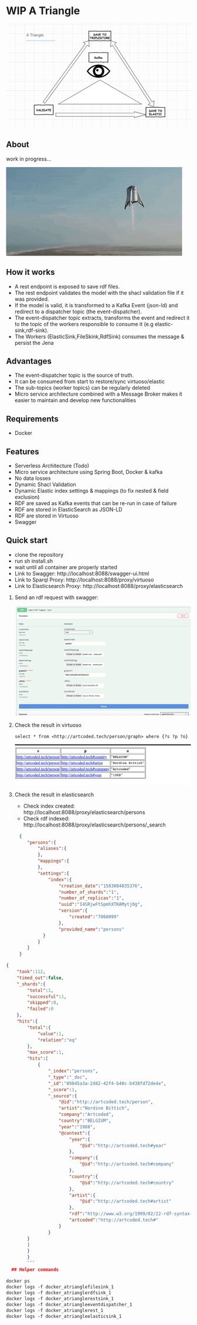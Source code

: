 # WIP A Triangle

![Screenshot](./docs/atriangle.png?raw=true)

 ## About
 work in progress...

   ![Screenshot](./docs/starhopper.gif?raw=true?style=center)

 ## How it works
 - A rest endpoint is exposed to save rdf files.
 - The rest endpoint validates the model with the shacl validation file if it was provided.
 - If the model is valid, it is transformed to a Kafka Event (json-ld) and redirect to a dispatcher topic (the event-dispatcher).
 - The event-dispatcher topic extracts, transforms the event and redirect it to the topic of the workers responsible to consume it (e.g elastic-sink,rdf-sink).
 - The Workers (ElasticSink,FileSkink,RdfSink) consumes the message & persist the Jena 

 ## Advantages
   - The event-dispatcher topic is the source of truth. 
   - It can be consumed from start to restore/sync virtuoso/elastic
   - The sub-topics (worker topics) can be regularly deleted
   - Micro service architecture combined with a Message Broker  makes it easier to maintain and develop new functionalities
 
 ## Requirements
   - Docker
 ## Features
   - Serverless Architecture (Todo)
   - Micro service architecture using Spring Boot, Docker & kafka
   - No data losses
   - Dynamic Shacl Validation
   - Dynamic Elastic index settings & mappings (to fix nested & field exclusion)
   - RDF are saved as Kafka events that can be re-run in case of failure 
   - RDF are stored in ElasticSearch as JSON-LD
   - RDF are stored in Virtuoso
   - Swagger
 ## Quick start
  - clone the repository
  - run sh install.sh
  - wait until all container are properly started
  - Link to Swagger: http://localhost:8088/swagger-ui.html
  - Link to Sparql Proxy: http://localhost:8088/proxy/virtuoso
  - Link to Elasticsearch Proxy: http://localhost:8088/proxy/elasticsearch

  1. Send an rdf request with swagger:

        ![Screenshot](./docs/swagger.png?raw=true)
  
  2. Check the result in virtuoso

      ```
      select * from <http://artcoded.tech/person/graph> where {?s ?p ?o}
      ```

        ![Screenshot](./docs/virtuoso.png?raw=true)
  
  3. Check the result in elasticsearch 
     * Check index created: http://localhost:8088/proxy/elasticsearch/persons
     * Check rdf indexed: http://localhost:8088/proxy/elasticsearch/persons/_search
```json
     {
        "persons":{
            "aliases":{
            },
            "mappings":{
            },
            "settings":{
                "index":{
                    "creation_date":"1583084835376",
                    "number_of_shards":"1",
                    "number_of_replicas":"1",
                    "uuid":"I4SRjwFtSpmhXTKAMytjOg",
                    "version":{
                        "created":"7060099"
                    },
                    "provided_name":"persons"
              }
            }
        }
     }
```
```json
{
    "took":112,
    "timed_out":false,
    "_shards":{
        "total":1,
        "successful":1,
        "skipped":0,
        "failed":0
    },
    "hits":{
        "total":{
            "value":1,
            "relation":"eq"
        },
        "max_score":1,
        "hits":[
            {
                "_index":"persons",
                "_type":"_doc",
                "_id":"89845a3a-2d82-42f4-b40c-b438fd72de4e",
                "_score":1,
                "_source":{
                    "@id":"http://artcoded.tech/person",
                    "artist":"Nordine Bittich",
                    "company":"Artcoded",
                    "country":"BELGIUM",
                    "year":"1988",
                    "@context":{
                        "year":{
                            "@id":"http://artcoded.tech#year"
                        },
                        "company":{
                            "@id":"http://artcoded.tech#company"
                        },
                        "country":{
                            "@id":"http://artcoded.tech#country"
                        },
                        "artist":{
                            "@id":"http://artcoded.tech#artist"
                        },
                        "rdf":"http://www.w3.org/1999/02/22-rdf-syntax-ns#",
                        "artcoded":"http://artcoded.tech#"
                    }
                }
        }
        ]
        }
        }
        ```
  ## Helper commands
   ```
    docker ps
    docker logs -f docker_atrianglefilesink_1
    docker logs -f docker_atrianglerdfsink_1
    docker logs -f docker_atrianglerestsink_1
    docker logs -f docker_atriangleeventdispatcher_1
    docker logs -f docker_atrianglerest_1
    docker logs -f docker_atriangleelasticsink_1
   ```
